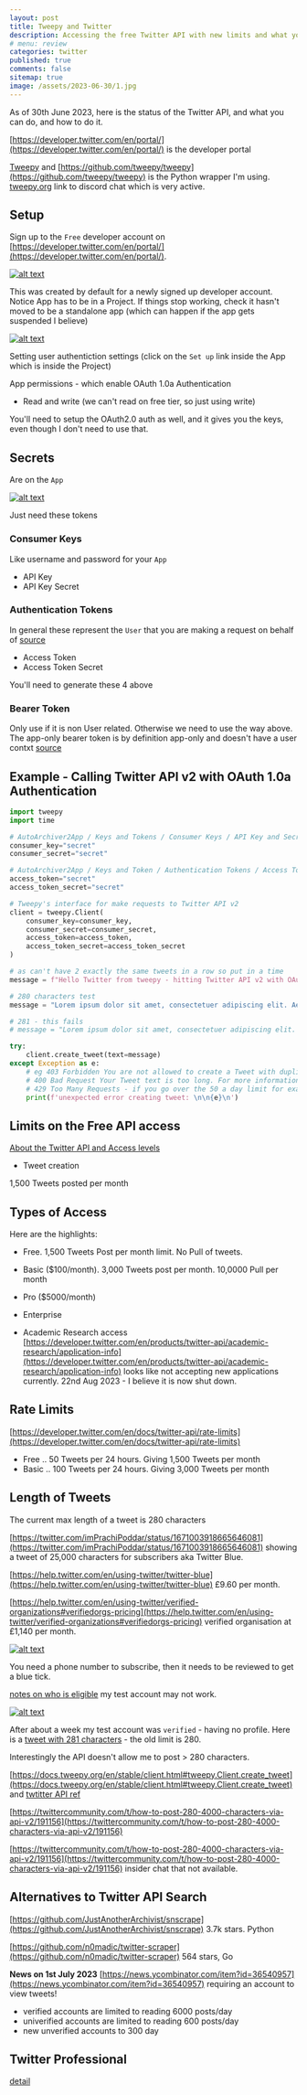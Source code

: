 ```yaml
---
layout: post
title: Tweepy and Twitter 
description: Accessing the free Twitter API with new limits and what you can now do 
# menu: review
categories: twitter
published: true 
comments: false     
sitemap: true
image: /assets/2023-06-30/1.jpg
---
```


<!-- [![alt text](/assets/2023-04-29/7.jpg "email"){:width="800px"}](/assets/2023-04-29/7.jpg) -->

As of 30th June 2023, here is the status of the Twitter API, and what you can do, and how to do it.

[https://developer.twitter.com/en/portal/](https://developer.twitter.com/en/portal/) is the developer portal


[Tweepy](https://docs.tweepy.org/en/latest/getting_started.html) and [https://github.com/tweepy/tweepy](https://github.com/tweepy/tweepy) is the Python wrapper I'm using. [tweepy.org](https://www.tweepy.org/) link to discord chat which is very active.

## Setup

Sign up to the `Free` developer account on [https://developer.twitter.com/en/portal/](https://developer.twitter.com/en/portal/). 

<!-- [![alt text](/assets/2023-04-29/6.jpg "email"){:width="800px"}](/assets/2023-04-29/6.jpg) -->

<!-- [![alt text](/assets/2023-06-30/1.jpg "email"){:width="800px"}](/assets/2023-06-30/1.jpg) -->
[![alt text](/assets/2023-06-30/1.jpg "email")](/assets/2023-06-30/1.jpg)

This was created by default for a newly signed up developer account. Notice App has to be in a Project. If things stop working, check it hasn't moved to be a standalone app (which can happen if the app gets suspended I believe)


[![alt text](/assets/2023-06-30/2.jpg "email")](/assets/2023-06-30/2.jpg)


Setting user authentiction settings (click on the `Set up` link inside the App which is inside the Project)

App permissions - which enable OAuth 1.0a Authentication
 - Read and write (we can't read on free tier, so just using write)

You'll need to setup the OAuth2.0 auth as well, and it gives you the keys, even though I don't need to use that. 

## Secrets

Are on the `App`

[![alt text](/assets/2023-06-30/3.jpg "email")](/assets/2023-06-30/3.jpg)

Just need these tokens


### Consumer Keys

Like username and password for your `App`

- API Key
- API Key Secret

### Authentication Tokens

In general these represent the `User` that you are making a request on behalf of [source](https://developer.twitter.com/en/docs/twitter-api/getting-started/getting-access-to-the-twitter-api)

- Access Token
- Access Token Secret

You'll need to generate these 4 above

### Bearer Token

Only use if it is non User related. Otherwise we need to use the way above. The app-only bearer token is by definition app-only and doesn't have a user contxt [source](https://github.com/tweepy/tweepy/discussions/1974)


## Example - Calling Twitter API v2 with OAuth 1.0a Authentication

```py
import tweepy
import time

# AutoArchiver2App / Keys and Tokens / Consumer Keys / API Key and Secret 
consumer_key="secret"
consumer_secret="secret"

# AutoArchiver2App / Keys and Token / Authentication Tokens / Access Token and Secret
access_token="secret"
access_token_secret="secret"

# Tweepy's interface for make requests to Twitter API v2
client = tweepy.Client(
    consumer_key=consumer_key,
    consumer_secret=consumer_secret,
    access_token=access_token,
    access_token_secret=access_token_secret
)

# as can't have 2 exactly the same tweets in a row so put in a time
message = f"Hello Twitter from tweepy - hitting Twitter API v2 with OAuth 1.0a Authentication at unixtime {time.time()}. Please ignore :-)"

# 280 characters test
message = "Lorem ipsum dolor sit amet, consectetuer adipiscing elit. Aenean commodo ligula eget dolor. Aenean massa. Cum sociis natoque penatibus et magnis dis parturient montes, nascetur ridiculus mus. Donec quam felis, ultricies nec, pellentesque eu, pretium quis, sem. Nulla consequat mas"

# 281 - this fails
# message = "Lorem ipsum dolor sit amet, consectetuer adipiscing elit. Aenean commodo ligula eget dolor. Aenean massa. Cum sociis natoque penatibus et magnis dis parturient montes, nascetur ridiculus mus. Donec quam felis, ultricies nec, pellentesque eu, pretium quis, sem. Nulla consequat masx"

try: 
    client.create_tweet(text=message)
except Exception as e:
    # eg 403 Forbidden You are not allowed to create a Tweet with duplicate content
    # 400 Bad Request Your Tweet text is too long. For more information on how Twitter determines text length see https://github.com/twitter/twitter-text.
    # 429 Too Many Requests - if you go over the 50 a day limit for example (free tier)
    print(f'unexpected error creating tweet: \n\n{e}\n')

```

## Limits on the Free API access

[About the Twitter API and Access levels](https://developer.twitter.com/en/docs/twitter-api/getting-started/about-twitter-api#v2-access-level)

- Tweet creation

1,500 Tweets posted per month

## Types of Access

Here are the highlights:

- Free. 1,500 Tweets Post per month limit. No Pull of tweets.

- Basic ($100/month). 3,000 Tweets post per month. 10,0000 Pull per month

- Pro ($5000/month)

- Enterprise

- Academic Research access [https://developer.twitter.com/en/products/twitter-api/academic-research/application-info](https://developer.twitter.com/en/products/twitter-api/academic-research/application-info) looks like not accepting new applications currently. 22nd Aug 2023 - I believe it is now shut down.

## Rate Limits

[https://developer.twitter.com/en/docs/twitter-api/rate-limits](https://developer.twitter.com/en/docs/twitter-api/rate-limits)

- Free .. 50 Tweets per 24 hours. Giving 1,500 Tweets per month
- Basic .. 100 Tweets per 24 hours. Giving 3,000 Tweets per month

## Length of Tweets

The current max length of a tweet is 280 characters

[https://twitter.com/imPrachiPoddar/status/1671003918665646081](https://twitter.com/imPrachiPoddar/status/1671003918665646081) showing a tweet of 25,000 characters for subscribers aka Twitter Blue.

[https://help.twitter.com/en/using-twitter/twitter-blue](https://help.twitter.com/en/using-twitter/twitter-blue) £9.60 per month.

[https://help.twitter.com/en/using-twitter/verified-organizations#verifiedorgs-pricing](https://help.twitter.com/en/using-twitter/verified-organizations#verifiedorgs-pricing) verified organisation at £1,140 per month.

[![alt text](/assets/2023-06-30/4.jpg "email")](/assets/2023-06-30/4.jpg)

You need a phone number to subscribe, then it needs to be reviewed to get a blue tick.

[notes on who is eligible](https://www.marketingoptimised.com/post/how-long-does-it-take-to-get-blue-tick-on-twitter-blue#:~:text=To%20qualify%20for%20the%20blue,is%20older%20than%207%20days.) my test account may not work.


[![alt text](/assets/2023-06-30/5.jpg "email")](/assets/2023-06-30/5.jpg)

After about a week my test account was `verified` - having no profile. Here is a [tweet with 281 characters](https://twitter.com/pjhemingway/status/1678383700562571265) - the old limit is 280.

Interestingly the API doesn't allow me to post > 280 characters.

[https://docs.tweepy.org/en/stable/client.html#tweepy.Client.create_tweet](https://docs.tweepy.org/en/stable/client.html#tweepy.Client.create_tweet) and [twtitter API ref](https://developer.twitter.com/en/docs/twitter-api/tweets/manage-tweets/api-reference/post-tweets)


[https://twittercommunity.com/t/how-to-post-280-4000-characters-via-api-v2/191156](https://twittercommunity.com/t/how-to-post-280-4000-characters-via-api-v2/191156)

[https://twittercommunity.com/t/how-to-post-280-4000-characters-via-api-v2/191156](https://twittercommunity.com/t/how-to-post-280-4000-characters-via-api-v2/191156) insider chat that not available.



## Alternatives to Twitter API Search

[https://github.com/JustAnotherArchivist/snscrape](https://github.com/JustAnotherArchivist/snscrape) 3.7k stars. Python

[https://github.com/n0madic/twitter-scraper](https://github.com/n0madic/twitter-scraper) 564 stars, Go


**News on 1st July 2023**
[https://news.ycombinator.com/item?id=36540957](https://news.ycombinator.com/item?id=36540957) requiring an account to view tweets!


- verified accounts are limited to reading 6000 posts/day
- univerified accounts are limited to reading 600 posts/day
- new unverified accounts to 300 day

## Twitter Professional

[detail](https://business.twitter.com/en/help/account-setup/professional-accounts.html#:~:text=Professionals%20are%20any%20person%20or,their%20livelihood%20is%20a%20professional.)

